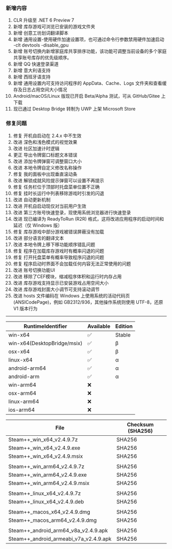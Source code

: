 ### 新增内容
1. CLR 升级至 .NET 6 Preview 7
2. 新增 库存游戏可浏览已安装的游戏文件夹
3. 新增 创意工坊划词翻译脚本
4. 新增 通用设置-使用硬件加速设置项，也可通过命令行参数禁用硬件加速启动 -clt devtools -disable_gpu
5. 新增 账号切换内新增家庭库共享排序功能，该功能可调整当前设备的多个家庭共享账号库存的优先级顺序。
6. 新增 QQ 快速登录渠道
7. 新增 意大利语支持
8. 新增 西班牙语支持
9. 新增 通用设置内可支持访问程序的 AppData、Cache、Logs 文件夹和查看缓存及日志占用空间大小情况
10. Android/macOS/Linux 版现已开启 Beta/Alpha 测试，可从 GitHub/Gitee 上下载
11. 现已通过 Desktop Bridge 转制为 UWP 上架 Microsoft Store 

### 修复问题
1. 修复 开机自启动在 2.4.x 中不生效
2. 改进 深色和浅色模式的视觉效果
3. 改进 社区加速计时逻辑
4. 更正 导出令牌窗口标题文本错误
5. 改进 添加令牌弹窗可调整窗口大小
6. 改进 本地令牌自定义修改名称操作
7. 修复 我的面板中出现垂直滚动条
8. 改进 解锁成就风险提示弹窗可以设置不再提示
9. 修复 任务栏位于顶部时托盘菜单位置不正确
10. 修复 挂时长运行中列表移除游戏时引发的闪退
11. 改进 自动更新机制
12. 改进 开机自启动现仅对当前用户生效
13. 改进 第三方账号快速登录，现使用系统浏览器进行快速登录
14. 改进 现已编译为 ReadyToRun (R2R) 格式，这将改进应用程序的启动时间和延迟（仅 Windows 版）
15. 修复 库存游戏中部分游戏被错误屏蔽没有加载
16. 改进 部分语言的翻译文本
17. 改进 本地令牌上移下移功能顺序错乱问题
18. 修复 程序在加载库存游戏时有概率闪退的问题
19. 修复 打开托盘菜单有概率导致程序闪退的问题
20. 修复 程序启动时界面不会加载任何内容无法正常使用的问题
21. 改进 账号切换功能UI
22. 改进 移除了CEF模块，缩减程序体积和运行时内存占用
23. 改进 库存游戏支持显示已安装游戏占用空间大小
24. 改进 库存游戏封面大小调节可支持滚动调节
25. 改进 hosts 文件编码在 Windows 上使用系统的活动代码页(ANSICodePage)，例如 GB2312/936，其他操作系统则使用 UTF-8，还原 V1 版本行为
***

<!-- 1. 新增 ASF Plus 本地挂卡
3. 改进 新增守护进程，当程序闪退时将自动重启 -->

|  RuntimeIdentifier  |  Available  |  Edition  |
|  ----  |  ----  |  ----  |
| win-x64  | ✅ | Stable |
| win-x64(DesktopBridge/msix)  | ✅ | β |
| osx-x64  | ✅ | β |
| linux-x64  | ✅ | α |
| android-arm64  | ✅ | α |
| android-arm  | ✅ | α |
| win-arm64  | ❌ | |
| osx-arm64  | ❌ | |
| linux-arm64  | ❌ | |
| ios-arm64  | ❌ |  |

|  File  | Checksum (SHA256)  |
|  ----  |  ----  |
| Steam++_win_x64_v2.4.9.7z  | SHA256 |
| Steam++_win_x64_v2.4.9.exe  | SHA256 |
| Steam++_win_x64_v2.4.9.msix  | SHA256 |
| | |
| Steam++_win_arm64_v2.4.9.7z  | SHA256 |
| Steam++_win_arm64_v2.4.9.exe  | SHA256 |
| Steam++_win_arm64_v2.4.9.msix  | SHA256 |
| | |
| Steam++_linux_x64_v2.4.9.7z  | SHA256 |
| Steam++_linux_x64_v2.4.9.deb  | SHA256 |
| | |
| Steam++_macos_x64_v2.4.9.dmg  | SHA256 |
| Steam++_macos_arm64_v2.4.9.dmg  | SHA256 |
| | |
| Steam++_android_arm64_v8a_v2.4.9.apk  | SHA256 |
| Steam++_android_armeabi_v7a_v2.4.9.apk  | SHA256 |

<!-- ***

由于程序体积较大，推荐从 [官网 https://steampp.net](https://steampp.net) 中下载 -->
